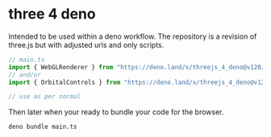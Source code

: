 # three 4 deno

Intended to be used within a deno workflow. The repository is a revision of three.js but with adjusted urls and only scripts.

```typescript
// main.ts
import { WebGLRenderer } from "https://deno.land/x/threejs_4_deno@v120/src/Three.js"
// and/or
import { OrbitalControls } from "https://deno.land/x/threejs_4_deno@v120/examples/jsm/controls/OrbitControls.js"

// use as per normal
```

Then later when your ready to bundle your code for the browser.

`deno bundle main.ts`
